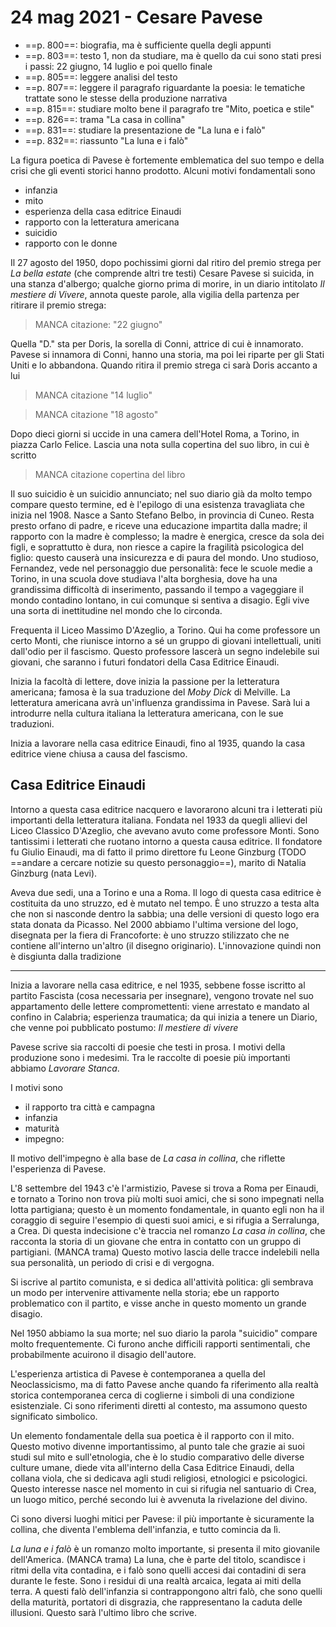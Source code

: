 # 24 mag 2021 - Cesare Pavese

- ==p. 800==: biografia, ma è sufficiente quella degli appunti
- ==p. 803==: testo 1, non da studiare, ma è quello da cui sono stati presi i passi: 22 giugno, 14 luglio e poi quello finale
- ==p. 805==: leggere analisi del testo
- ==p. 807==: leggere il paragrafo riguardante la poesia: le tematiche trattate sono le stesse della produzione narrativa
- ==p. 815==: studiare molto bene il paragrafo tre "Mito, poetica e stile"
- ==p. 826==: trama "La casa in collina"
- ==p. 831==: studiare la presentazione de "La luna e i falò"
- ==p. 832==: riassunto "La luna e i falò"

La figura poetica di Pavese è fortemente emblematica del suo tempo e della crisi che gli eventi storici hanno prodotto. Alcuni motivi fondamentali sono
- infanzia
- mito
- esperienza della casa editrice Einaudi
- rapporto con la letteratura americana
- suicidio
- rapporto con le donne

Il 27 agosto del 1950, dopo pochissimi giorni dal ritiro del premio strega per *La bella estate* (che comprende altri tre testi) Cesare Pavese si suicida, in una stanza d'albergo; qualche giorno prima di morire, in un diario intitolato *Il mestiere di Vivere*, annota queste parole, alla vigilia della partenza per ritirare il premio strega:
> MANCA citazione: "22 giugno"

Quella "D." sta per Doris, la sorella di Conni, attrice di cui è innamorato. Pavese si innamora di Conni, hanno una storia, ma poi lei riparte per gli Stati Uniti e lo abbandona.
Quando ritira il premio strega ci sarà Doris accanto a lui

> MANCA citazione "14 luglio"

> MANCA citazione "18 agosto"

Dopo dieci giorni si uccide in una camera dell'Hotel Roma, a Torino, in piazza Carlo Felice. Lascia una nota sulla copertina del suo libro, in cui è scritto
> MANCA citazione copertina del libro

Il suo suicidio è un suicidio annunciato; nel suo diario già da molto tempo compare questo termine, ed è l'epilogo di una esistenza travagliata che inizia nel 1908. Nasce a Santo Stefano Belbo, in provincia di Cuneo.
Resta presto orfano di padre, e riceve una educazione impartita dalla madre; il rapporto con la madre è complesso; la madre è energica, cresce da sola dei figli, e soprattutto è dura, non riesce a capire la fragilità psicologica del figlio: questo causerà una insicurezza e di paura del mondo. 
Uno studioso, Fernandez, vede nel personaggio due personalità: fece le scuole medie a Torino, in una scuola dove studiava l'alta borghesia, dove ha una grandissima difficoltà di inserimento, passando il tempo a vageggiare il mondo contadino lontano, in cui comunque si sentiva a disagio.
Egli vive una sorta di inettitudine nel mondo che lo circonda.

Frequenta il Liceo Massimo D'Azeglio, a Torino. Qui ha come professore un certo Monti, che riunisce intorno a sé un gruppo di giovani intellettuali, uniti dall'odio per il fascismo. Questo professore lascerà un segno indelebile sui giovani, che saranno i futuri fondatori della Casa Editrice Einaudi.

Inizia la facoltà di lettere, dove inizia la passione per la letteratura americana; famosa è la sua traduzione del *Moby Dick* di Melville. La letteratura americana avrà un'influenza grandissima in Pavese.
Sarà lui a introdurre nella cultura italiana la letteratura americana, con le sue traduzioni.

Inizia a lavorare nella casa editrice Einaudi, fino al 1935, quando la casa editrice viene chiusa a causa del fascismo.

## Casa Editrice Einaudi

Intorno a questa casa editrice nacquero e lavorarono alcuni tra i letterati più importanti della letteratura italiana. Fondata nel 1933 da quegli allievi del Liceo Classico D'Azeglio, che avevano avuto come professore Monti.
Sono tantissimi i letterati che ruotano intorno a questa causa editrice. Il fondatore fu Giulio Einaudi, ma di fatto il primo direttore fu Leone Ginzburg (TODO ==andare a cercare notizie su questo personaggio==), marito di Natalia Ginzburg (nata Levi).

Aveva due sedi, una a Torino e una a Roma. Il logo di questa casa editrice è costituita da uno struzzo, ed è mutato nel tempo. È uno struzzo a testa alta che non si nasconde dentro la sabbia; una delle versioni di questo logo era stata donata da Picasso.
Nel 2000 abbiamo l'ultima versione del logo, disegnata per la fiera di Francoforte: è uno struzzo stilizzato che ne contiene all'interno un'altro (il disegno originario). L'innovazione quindi non è disgiunta dalla tradizione

---

Inizia a lavorare nella casa editrice, e nel 1935, sebbene fosse iscritto al partito Fascista (cosa necessaria per insegnare), vengono trovate nel suo appartamento delle lettere compromettenti: viene arrestato e mandato al confino in Calabria; esperienza traumatica; da qui inizia a tenere un Diario, che venne poi pubblicato postumo: *Il mestiere di vivere*

Pavese scrive sia raccolti di poesie che testi in prosa. I motivi della produzione sono i medesimi. Tra le raccolte di poesie più importanti abbiamo *Lavorare Stanca*.

I motivi sono
- il rapporto tra città e campagna
- infanzia
- maturità
- impegno: 

Il motivo dell'impegno è alla base de *La casa in collina*, che riflette l'esperienza di Pavese.

L'8 settembre del 1943 c'è l'armistizio, Pavese si trova a Roma per Einaudi, e tornato a Torino non trova più molti suoi amici, che si sono impegnati nella lotta partigiana; questo è un momento fondamentale, in quanto egli non ha il coraggio di seguire l'esempio di questi suoi amici, e si rifugia a Serralunga, a Crea. Di questa indecisione c'è traccia nel romanzo *La casa in collina*, che racconta la storia di un giovane che entra in contatto con un gruppo di partigiani. (MANCA trama)
Questo motivo lascia delle tracce indelebili nella sua personalità, un periodo di crisi e di vergogna.

Si iscrive al partito comunista, e si dedica all'attività politica: gli sembrava un modo per intervenire attivamente nella storia; ebe un rapporto problematico con il partito, e visse anche in questo momento un grande disagio.

Nel 1950 abbiamo la sua morte; nel suo diario la parola "suicidio" compare molto frequentemente. Ci furono anche difficili rapporti sentimentali, che probabilmente acuirono il disagio dell'autore.

L'esperienza artistica di Pavese è contemporanea a quella del Neoclassicismo, ma di fatto Pavese anche quando fa riferimento alla realtà storica contemporanea cerca di coglierne i simboli di una condizione esistenziale.
Ci sono riferimenti diretti al contesto, ma assumono questo significato simbolico. 

Un elemento fondamentale della sua poetica è il rapporto con il mito. Questo motivo divenne importantissimo, al punto tale che grazie ai suoi studi sul mito e sull'etnologia, che è lo studio comparativo delle diverse culture umane, diede vita all'interno della Casa Editrice Einaudi, della collana viola, che si dedicava agli studi religiosi, etnologici e psicologici.
Questo interesse nasce nel momento in cui si rifugia nel santuario di Crea, un luogo mitico, perché secondo lui è avvenuta la rivelazione del divino.

Ci sono diversi luoghi mitici per Pavese: il più importante è sicuramente la collina, che diventa l'emblema dell'infanzia, e tutto comincia da lì.

*La luna e i falò* è un romanzo molto importante, si presenta il mito giovanile dell'America. (MANCA trama)
La luna, che è parte del titolo, scandisce i ritmi della vita contadina, e i falò sono quelli accesi dai contadini di sera durante le feste. Sono i residui di una realtà arcaica, legata ai miti della terra.
A questi falò dell'infanzia si contrappongono altri falò, che sono quelli della maturità, portatori di disgrazia, che rappresentano la caduta delle illusioni.
Questo sarà l'ultimo libro che scrive.